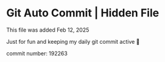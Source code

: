 # Git Auto Commit | Hidden File

This file was added Feb 12, 2025

Just for fun and keeping my daily git commit active 🤪

commit number: 192263
